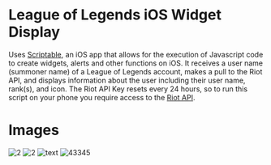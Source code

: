 # League of Legends iOS Widget Display
Uses [Scriptable](https://docs.scriptable.app/), an iOS app that allows for the execution of Javascript code to create widgets, alerts and other functions on iOS. It receives a user name (summoner name) of a League of Legends account, makes a pull to the Riot API, and displays information about the user including their user name, rank(s), and icon. 
The Riot API Key resets every 24 hours, so to run this script on your phone you require access to the [Riot API](https://developer.riotgames.com/).

# Images
![2](images/IMG_1058)
![2](images/IMG_1059)
![text](images/IMG_1060)
![43345](images/IMG_1061)
